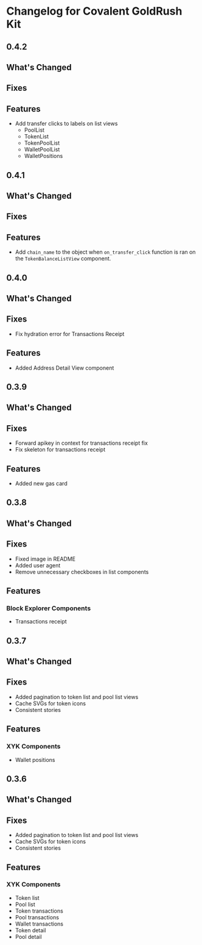 # Changelog for Covalent GoldRush Kit

## 0.4.2

## What's Changed

## Fixes

## Features
- Add transfer clicks to labels on list views
    - PoolList
    - TokenList
    - TokenPoolList
    - WalletPoolList
    - WalletPositions

## 0.4.1

## What's Changed

## Fixes

## Features
- Add `chain_name` to the object when `on_transfer_click` function is ran on the `TokenBalanceListView` component.

## 0.4.0

## What's Changed

## Fixes
- Fix hydration error for Transactions Receipt

## Features
- Added Address Detail View component

## 0.3.9

## What's Changed

## Fixes
- Forward apikey in context for transactions receipt fix
- Fix skeleton for transactions receipt

## Features
- Added new gas card

## 0.3.8

## What's Changed

## Fixes
- Fixed image in README
- Added user agent
- Remove unnecessary checkboxes in list components

## Features

### Block Explorer Components
- Transactions receipt

## 0.3.7

## What's Changed

## Fixes
- Added pagination to token list and pool list views
- Cache SVGs for token icons
- Consistent stories

## Features

### XYK Components
- Wallet positions

## 0.3.6

## What's Changed

## Fixes
- Added pagination to token list and pool list views
- Cache SVGs for token icons
- Consistent stories

## Features

### XYK Components
- Token list
- Pool list
- Token transactions
- Pool transactions
- Wallet transactions
- Token detail
- Pool detail